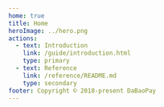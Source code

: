 ```yaml
---
home: true
title: Home
heroImage: ../hero.png
actions:
  - text: Introduction
    link: /guide/introduction.html
    type: primary
  - text: Reference
    link: /reference/README.md
    type: secondary
footer: Copyright © 2018-present DaBaoPay
---
```

